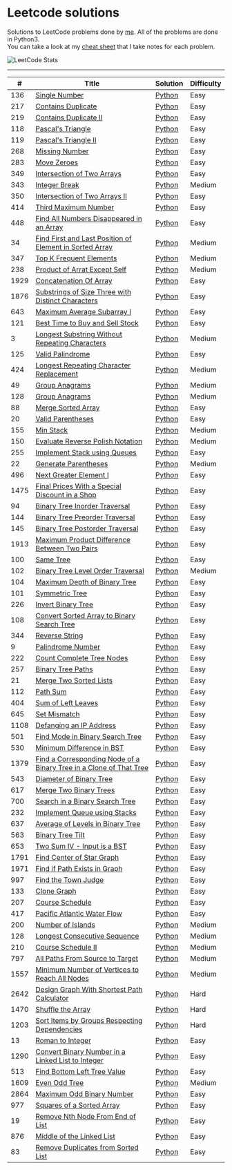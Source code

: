 # Leetcode solutions


Solutions to LeetCode problems done by [me](https://leetcode.com/CheesyFrappe/). All of the problems are done in Python3. <br>
You can take a look at my [cheat sheet](https://docs.google.com/spreadsheets/d/1ynFoTR0QUidBiOjPXEDPs7hjLxxoR8kRZ3GejIKJf7E/edit?usp=sharing) that I take notes for each problem.

![LeetCode Stats](https://leetcard.jacoblin.cool/CheesyFrappe?theme=unicorn&font=Roboto&ext=heatmap)

---
  
| # | Title | Solution | Difficulty |
|---| ----- | -------- | ---------- |
|136|[Single Number](https://leetcode.com/problems/single-number/) | [Python](./python3/array/singleNumber.py)|Easy|
|217|[Contains Duplicate](https://leetcode.com/problems/contains-duplicate/) | [Python](./python3/array/containsDuplicate.py)|Easy|
|219|[Contains Duplicate II](https://leetcode.com/problems/contains-duplicate-ii/) | [Python](./python3/array/containsDuplicateII.py)|Easy|
|118|[Pascal's Triangle](https://leetcode.com/problems/pascals-triangle/) | [Python](./python3/array/pascalsTriangle.py)|Easy|
|119|[Pascal's Triangle II](https://leetcode.com/problems/pascals-triangle-ii/) | [Python](./python3/array/pascalsTriangleII.py)|Easy|
|268|[Missing Number](https://leetcode.com/problems/missing-number/) | [Python](./python3/array/missingNumber.py)|Easy|
|283|[Move Zeroes](https://leetcode.com/problems/move-zeroes/) | [Python](./python3/array/moveZeroes.py)|Easy|
|349|[Intersection of Two Arrays](https://leetcode.com/problems/intersection-of-two-arrays/) | [Python](./python3/array/intersectionOfTwoArrays.py)|Easy|
|343|[Integer Break](https://leetcode.com/problems/integer-break/) | [Python](./python3/dynamic%20programming/integerBreak.py)|Medium|
|350|[Intersection of Two Arrays II](https://leetcode.com/problems/intersection-of-two-arrays-ii/) | [Python](./python3/array/intersectionOfTwoArraysII.py)|Easy|
|414|[Third Maximum Number](https://leetcode.com/problems/third-maximum-number/) | [Python](./python3/array/thirdMaximumNumber.py)|Easy|
|448|[Find All Numbers Disappeared in an Array](https://leetcode.com/problems/find-all-numbers-disappeared-in-an-array/) | [Python](./python3/array/findAllNumbersDisappearedInArray.py)|Easy|
|34|[Find First and Last Position of Element in Sorted Array](https://leetcode.com/problems/find-first-and-last-position-of-element-in-sorted-array/) | [Python](./python3/array/findFirstAndLastPosition.py)|Medium|
|347|[Top K Frequent Elements](https://leetcode.com/problems/top-k-frequent-elements/) | [Python](./python3/array/topKFrequentElements.py)|Medium|
|238|[Product of Arrat Except Self](https://leetcode.com/problems/product-of-array-except-self/) | [Python](./python3/array/productOfArrayExceptSelf.py)|Medium|
|1929|[Concatenation Of Array](https://leetcode.com/problems/concatenation-of-array/) | [Python](./python3/array/concatenationOfArray.py)|Easy|
|1876|[Substrings of Size Three with Distinct Characters](https://leetcode.com/problems/substrings-of-size-three-with-distinct-characters/) | [Python](./python3/array/substringsOfSizeThree.py)|Easy|
|643|[Maximum Average Subarray I](https://leetcode.com/problems/maximum-average-subarray-i/) | [Python](./python3/array/maximumAverageSubarrayI.py)|Easy|
|121|[Best Time to Buy and Sell Stock](https://leetcode.com/problems/best-time-to-buy-and-sell-stock/) | [Python](./python3/array/bestTimeToBuyAndSellStock.py)|Easy|
|3|[Longest Substring Without Repeating Characters](https://leetcode.com/problems/longest-substring-without-repeating-characters) | [Python](./python3/sliding%20window/longestSubstringWithoutRepeatingChars.py)|Medium|
|125|[Valid Palindrome](https://leetcode.com/problems/valid-palindrome) | [Python](./python3/two%20pointers/validPalindrome.py)|Easy|
|424|[Longest Repeating Character Replacement](https://leetcode.com/problems/longest-repeating-character-replacement) | [Python](./python3/sliding%20window/longestRepeatingCharReplacement.py)|Medium|
|49|[Group Anagrams](https://leetcode.com/problems/group-anagrams) | [Python](./python3/hash%20map/groupAnagrams.py)|Medium|
|128|[Group Anagrams](https://leetcode.com/problems/longest-consecutive-sequence) | [Python](./python3/array/longestConsecutiveSequence.py)|Medium| 
|88|[Merge Sorted Array](https://leetcode.com/problems/merge-sorted-array) | [Python](./python3/array/mergeSortedArray.py)|Easy| 
|20|[Valid Parentheses](https://leetcode.com/problems/valid-parentheses) | [Python](./python3/stack/validParentheses.py)|Easy| 
|155|[Min Stack](https://leetcode.com/problems/min-stack) | [Python](./python3/stack/minStack.py)|Medium| 
|150|[Evaluate Reverse Polish Notation](https://leetcode.com/problems/evaluate-reverse-polish-notation) | [Python](./python3/stack/evalRPN.py)|Medium| 
|255|[Implement Stack using Queues](https://leetcode.com/problems/implement-stack-using-queues) | [Python](./python3/stack/implementStackUsingQueues.py)|Easy| 
|22|[Generate Parentheses](https://leetcode.com/problems/generate-parentheses) | [Python](./python3/stack/generateParentheses.py)|Medium| 
|496|[Next Greater Element I](https://leetcode.com/problems/next-greater-element-i) | [Python](./python3/stack/nextGreaterElementI.py)|Easy|  
|1475|[Final Prices With a Special Discount in a Shop](https://leetcode.com/problems/final-prices-with-a-special-discount-in-a-shop) | [Python](./python3/stack/FinalPricesWithDiscount.py)|Easy|  
|94|[Binary Tree Inorder Traversal](https://leetcode.com/problems/binary-tree-inorder-traversal) | [Python](./python3/tree/inorderTraversal.py)|Easy|  
|144|[Binary Tree Preorder Traversal](https://leetcode.com/problems/binary-tree-preorder-traversal) | [Python](./python3/tree/preorderTraversal.py)|Easy|  
|145|[Binary Tree Postorder Traversal](https://leetcode.com/problems/binary-tree-postorder-traversal) | [Python](./python3/tree/postorderTraversal.py)|Easy|  
|1913|[Maximum Product Difference Between Two Pairs](https://leetcode.com/problems/maximum-product-difference-between-two-pairs) | [Python](./python3/array/maxProductDifference.py)|Easy|  
|100|[Same Tree](https://leetcode.com/problems/same-tree) | [Python](./python3/tree/sameTree.py)|Easy|  
|102|[Binary Tree Level Order Traversal](https://leetcode.com/problems/binary-tree-level-order-traversal) | [Python](./python3/tree/levelOrderTraversal.py)|Medium|  
|104|[Maximum Depth of Binary Tree](https://leetcode.com/problems/maximum-depth-of-binary-tree) | [Python](./python3/tree/maxDepthofBinaryTree.py)|Easy|  
|101|[Symmetric Tree](https://leetcode.com/problems/symmetric-tree) | [Python](./python3/tree/symmetricTree.py)|Easy|  
|226|[Invert Binary Tree](https://leetcode.com/problems/invert-binary-tree) | [Python](./python3/tree/invertBinaryTree.py)|Easy|  
|108|[Convert Sorted Array to Binary Search Tree](https://leetcode.com/problems/convert-sorted-array-to-binary-search-tree) | [Python](./python3/tree/convertSortedArrToTree.py)|Easy|  
|344|[Reverse String](https://leetcode.com/problems/reverse-string) | [Python](./python3/string/reverseString.py)|Easy| 
|9|[Palindrome Number](https://leetcode.com/problems/palindrome-number) | [Python](./python3/math/palindromeNumber.py)|Easy| 
|222|[Count Complete Tree Nodes](https://leetcode.com/problems/count-complete-tree-nodes) | [Python](./python3/tree/countCompleteTreeNodes.py)|Easy| 
|257|[Binary Tree Paths](https://leetcode.com/problems/binary-tree-paths) | [Python](./python3/tree/binaryTreePaths.py)|Easy| 
|21|[Merge Two Sorted Lists](https://leetcode.com/problems/merge-two-sorted-lists) | [Python](./python3/linked%20list/mergeTwoSortedLists.py)|Easy| 
|112|[Path Sum](https://leetcode.com/problems/path-sum) | [Python](./python3/tree/pathSum.py)|Easy| 
|404|[Sum of Left Leaves](https://leetcode.com/problems/sum-of-left-leaves) | [Python](./python3/tree/sumOfLeftLeaves.py)|Easy| 
|645|[Set Mismatch](https://leetcode.com/problems/set-mismatch) | [Python](./python3/array/setMismatch.py)|Easy| 
|1108|[Defanging an IP Address](https://leetcode.com/problems/defanging-an-ip-address/) | [Python](./python3/string/defangeIPAddress.py)|Easy| 
|501|[Find Mode in Binary Search Tree](https://leetcode.com/problems/find-mode-in-binary-search-tree/) | [Python](./python3/tree/findModeinBST.py)|Easy| 
|530|[Minimum Difference in BST](https://leetcode.com/problems/minimum-absolute-difference-in-bst/) | [Python](./python3/tree/minAbsoluteDifference.py)|Easy| 
|1379|[Find a Corresponding Node of a Binary Tree in a Clone of That Tree](https://leetcode.com/problems/find-a-corresponding-node-of-a-binary-tree-in-a-clone-of-that-tree/) | [Python](./python3/tree/findACorrespondingNode.py)|Easy| 
|543|[Diameter of Binary Tree](https://leetcode.com/problems/diameter-of-binary-tree/) | [Python](./python3/tree/diameterOfBinaryTree.py)|Easy| 
|617|[Merge Two Binary Trees](https://leetcode.com/problems/merge-two-binary-trees/) | [Python](./python3/tree/mergeTwoBinaryTrees.py)|Easy| 
|700|[Search in a Binary Search Tree](https://leetcode.com/problems/search-in-a-binary-search-tree/) | [Python](./python3/tree/searchInBST.py)|Easy| 
|232|[Implement Queue using Stacks](https://leetcode.com/problems/implement-queue-using-stacks/) | [Python](./python3/queue/implementQueueUsingStacks.py)|Easy| 
|637|[Average of Levels in Binary Tree](https://leetcode.com/problems/average-of-levels-in-binary-tree/) | [Python](./python3/tree/avgOfLevelsInTree.py)|Easy| 
|563|[Binary Tree Tilt](https://leetcode.com/problems/binary-tree-tilt/) | [Python](./python3/tree/binaryTreeTilt.py)|Easy| 
|653|[Two Sum IV - Input is a BST](https://leetcode.com/problems/two-sum-iv-input-is-a-bst/) | [Python](./python3/tree/twoSumIV.py)|Easy|
|1791|[Find Center of Star Graph](https://leetcode.com/problems/find-center-of-star-graph/) | [Python](./python3/graph/findCenterOfStarGraph.py)|Easy|
|1971|[Find if Path Exists in Graph](https://leetcode.com/problems/find-if-path-exists-in-graph/) | [Python](./python3/graph/findIfPathExists.py)|Easy|
|997|[Find the Town Judge](https://leetcode.com/problems/find-the-town-judge/) | [Python](./python3/graph/findTheTownJudge.py)|Easy|
|133|[Clone Graph](https://leetcode.com/problems/clone-graph) | [Python](./python3/graph/cloneGraph.py)|Easy|
|207|[Course Schedule](https://leetcode.com/problems/course-schedule) | [Python](./python3/graph/courseSchedule.py)|Easy|
|417|[Pacific Atlantic Water Flow](https://leetcode.com/problems/pacific-atlantic-water-flow) | [Python](./python3/graph/pacificAtlantic.py)|Easy|
|200|[Number of Islands](https://leetcode.com/problems/number-of-islands) | [Python](./python3/graph/numberOfIslands.py)|Medium|
|128|[Longest Consecutive Sequence](https://leetcode.com/problems/longest-consecutive-sequence) | [Python](./python3/graph/longestConsecutiveSequence.py)|Medium|
|210|[Course Schedule II](https://leetcode.com/problems/course-schedule-ii) | [Python](./python3/graph/courseScheduleII.py)|Medium|
|797|[All Paths From Source to Target](https://leetcode.com/problems/all-paths-from-source-to-target) | [Python](./python3/graph/allPaths.py)|Medium|
|1557|[Minimum Number of Vertices to Reach All Nodes](https://leetcode.com/problems/minimum-number-of-vertices-to-reach-all-nodes) | [Python](./python3/graph/minNumberOfNodes.py)|Medium|
|2642|[Design Graph With Shortest Path Calculator](https://leetcode.com/problems/design-graph-with-shortest-path-calculator/) | [Python](./python3/graph/designGraph.py)|Hard|
|1470|[Shuffle the Array](https://leetcode.com/problems/shuffle-the-array) | [Python](./python3/array/shuffleTheArray.py)|Hard|
|1203|[Sort Items by Groups Respecting Dependencies](https://leetcode.com/problems/sort-items-by-groups-respecting-dependencies) | [Python](./python3/graph/sortItemsByGroups.py)|Hard|
|13|[Roman to Integer](https://leetcode.com/problems/roman-to-integer) | [Python](./python3/hash%20map/romanToInteger.py)|Easy|
|1290|[Convert Binary Number in a Linked List to Integer](https://leetcode.com/problems/convert-binary-number-in-a-linked-list-to-integer/) | [Python](./python3/linked%20list/convBinaryNum.py)|Easy|
|513|[Find Bottom Left Tree Value](https://leetcode.com/problems/find-bottom-left-tree-value) | [Python](./python3/tree/findBottomLeftTree.py)|Easy|
|1609|[Even Odd Tree](https://leetcode.com/problems/even-odd-tree) | [Python](./python3/tree/evenOddTree.py)|Medium|
|2864|[Maximum Odd Binary Number](https://leetcode.com/problems/maximum-odd-binary-number) | [Python](./python3/string/maxOddBinaryNumber.py)|Easy|
|977|[Squares of a Sorted Array](https://leetcode.com/problems/squares-of-a-sorted-array) | [Python](./python3/array/squaresOfArr.py)|Easy|
|19|[Remove Nth Node From End of List](https://leetcode.com/problems/remove-nth-node-from-end-of-list) | [Python](./python3/linked%20list/removeNthFromList.py)|Easy|
|876|[Middle of the Linked List](https://leetcode.com/problems/middle-of-the-linked-list) | [Python](./python3/linked%20list/middleOfTheLinkedList.py)|Easy|
|83|[Remove Duplicates from Sorted List](https://leetcode.com/problems/remove-duplicates-from-sorted-list) | [Python](./python3/linked%20list/removeDupelicatesFromList.py)|Easy|
